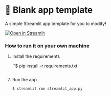 # 🎈 Blank app template

A simple Streamlit app template for you to modify!

[![Open in Streamlit](https://static.streamlit.io/badges/streamlit_badge_black_white.svg)](https://blank-app-template.streamlit.app/)

### How to run it on your own machine

1. Install the requirements

   ``$ pip install -r requirements.txt
   ```

2. Run the app

   ```
   $ streamlit run streamlit_app.py
   ```
